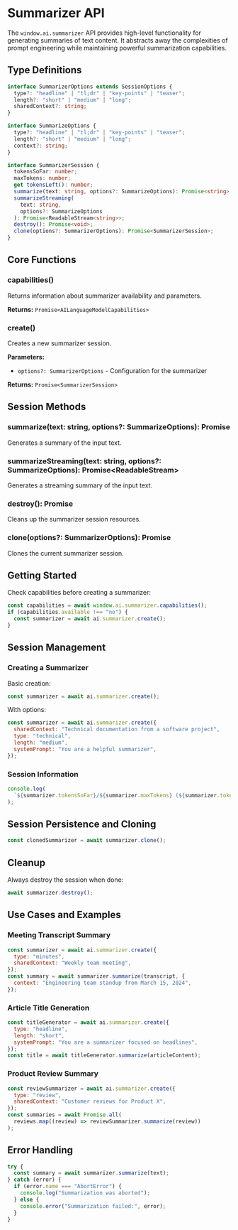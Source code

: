 # Summarizer API

The `window.ai.summarizer` API provides high-level functionality for generating summaries of text content. It abstracts away the complexities of prompt engineering while maintaining powerful summarization capabilities.

## Type Definitions

```typescript
interface SummarizerOptions extends SessionOptions {
  type?: "headline" | "tl;dr" | "key-points" | "teaser";
  length?: "short" | "medium" | "long";
  sharedContext?: string;
}

interface SummarizeOptions {
  type?: "headline" | "tl;dr" | "key-points" | "teaser";
  length?: "short" | "medium" | "long";
  context?: string;
}

interface SummarizerSession {
  tokensSoFar: number;
  maxTokens: number;
  get tokensLeft(): number;
  summarize(text: string, options?: SummarizeOptions): Promise<string>;
  summarizeStreaming(
    text: string,
    options?: SummarizeOptions
  ): Promise<ReadableStream<string>>;
  destroy(): Promise<void>;
  clone(options?: SummarizerOptions): Promise<SummarizerSession>;
}
```

## Core Functions

### capabilities()

Returns information about summarizer availability and parameters.

**Returns:** `Promise<AILanguageModelCapabilities>`

### create()

Creates a new summarizer session.

**Parameters:**

- `options?: SummarizerOptions` - Configuration for the summarizer

**Returns:** `Promise<SummarizerSession>`

## Session Methods

### summarize(text: string, options?: SummarizeOptions): Promise<string>

Generates a summary of the input text.

### summarizeStreaming(text: string, options?: SummarizeOptions): Promise<ReadableStream<string>>

Generates a streaming summary of the input text.

### destroy(): Promise<void>

Cleans up the summarizer session resources.

### clone(options?: SummarizerOptions): Promise<SummarizerSession>

Clones the current summarizer session.

## Getting Started

Check capabilities before creating a summarizer:

```javascript
const capabilities = await window.ai.summarizer.capabilities();
if (capabilities.available !== "no") {
  const summarizer = await ai.summarizer.create();
}
```

## Session Management

### Creating a Summarizer

Basic creation:

```javascript
const summarizer = await ai.summarizer.create();
```

With options:

```javascript
const summarizer = await ai.summarizer.create({
  sharedContext: "Technical documentation from a software project",
  type: "technical",
  length: "medium",
  systemPrompt: "You are a helpful summarizer",
});
```

### Session Information

```javascript
console.log(
  `${summarizer.tokensSoFar}/${summarizer.maxTokens} (${summarizer.tokensLeft} left)`
);
```

## Session Persistence and Cloning

```javascript
const clonedSummarizer = await summarizer.clone();
```

## Cleanup

Always destroy the session when done:

```javascript
await summarizer.destroy();
```

## Use Cases and Examples

### Meeting Transcript Summary

```javascript
const summarizer = await ai.summarizer.create({
  type: "minutes",
  sharedContext: "Weekly team meeting",
});
const summary = await summarizer.summarize(transcript, {
  context: "Engineering team standup from March 15, 2024",
});
```

### Article Title Generation

```javascript
const titleGenerator = await ai.summarizer.create({
  type: "headline",
  length: "short",
  systemPrompt: "You are a summarizer focused on headlines",
});
const title = await titleGenerator.summarize(articleContent);
```

### Product Review Summary

```javascript
const reviewSummarizer = await ai.summarizer.create({
  type: "review",
  sharedContext: "Customer reviews for Product X",
});
const summaries = await Promise.all(
  reviews.map((review) => reviewSummarizer.summarize(review))
);
```

## Error Handling

```javascript
try {
  const summary = await summarizer.summarize(text);
} catch (error) {
  if (error.name === "AbortError") {
    console.log("Summarization was aborted");
  } else {
    console.error("Summarization failed:", error);
  }
}
```
